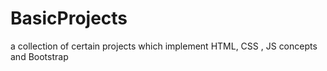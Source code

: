 # BasicProjects
a collection of certain projects which implement HTML, CSS , JS concepts and Bootstrap
